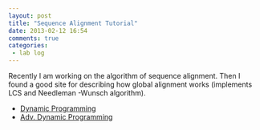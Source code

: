 ```yaml
---
layout: post
title: "Sequence Alignment Tutorial"
date: 2013-02-12 16:54
comments: true
categories: 
 - lab log
---
```


Recently I am working on the algorithm of sequence alignment. Then I found a good site for describing how global alignment works (implements LCS and Needleman
-Wunsch algorithm).

* [Dynamic Programming](http://www.avatar.se/molbioinfo2001/dynprog/dynamic.html)
* [Adv. Dynamic Programming](http://www.avatar.se/molbioinfo2001/dynprog/adv_dynamic.html)